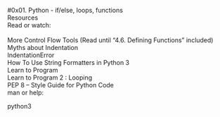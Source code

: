 #0x01. Python - if/else, loops, functions<br/>
Resources<br/>
Read or watch:<br/>
<br/>
More Control Flow Tools (Read until “4.6. Defining Functions” included)<br/>
Myths about Indentation<br/>
IndentationError<br/>
How To Use String Formatters in Python 3<br/>
Learn to Program<br/>
Learn to Program 2 : Looping<br/>
PEP 8 – Style Guide for Python Code<br/>
man or help:<br/>

python3<br/>
